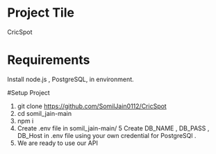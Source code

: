 # Project Tile 
CricSpot

# Requirements
Install node.js , PostgreSQL, in environment.

#Setup Project
1. git clone https://github.com/SomilJain0112/CricSpot
2. cd somil_jain-main
3. npm i
4. Create .env file in somil_jain-main/ 
5 Create DB_NAME , DB_PASS , DB_Host in .env file using your own credential for PostgreSQl .
6. We are ready to use our API
